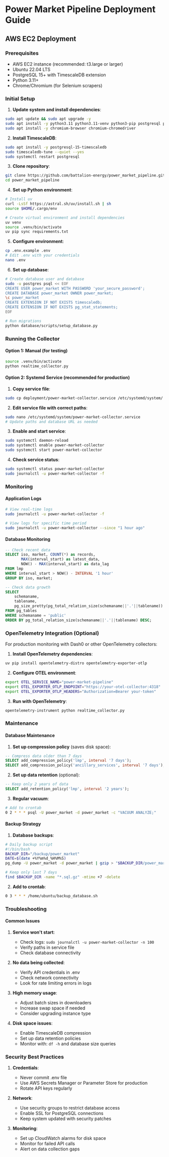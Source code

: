 # Power Market Pipeline Deployment Guide

## AWS EC2 Deployment

### Prerequisites

- AWS EC2 instance (recommended: t3.large or larger)
- Ubuntu 22.04 LTS
- PostgreSQL 15+ with TimescaleDB extension
- Python 3.11+
- Chrome/Chromium (for Selenium scrapers)

### Initial Setup

1. **Update system and install dependencies**:
```bash
sudo apt update && sudo apt upgrade -y
sudo apt install -y python3.11 python3.11-venv python3-pip postgresql postgresql-contrib
sudo apt install -y chromium-browser chromium-chromedriver
```

2. **Install TimescaleDB**:
```bash
sudo apt install -y postgresql-15-timescaledb
sudo timescaledb-tune --quiet --yes
sudo systemctl restart postgresql
```

3. **Clone repository**:
```bash
git clone https://github.com/battalion-energy/power_market_pipeline.git
cd power_market_pipeline
```

4. **Set up Python environment**:
```bash
# Install uv
curl -LsSf https://astral.sh/uv/install.sh | sh
source $HOME/.cargo/env

# Create virtual environment and install dependencies
uv venv
source .venv/bin/activate
uv pip sync requirements.txt
```

5. **Configure environment**:
```bash
cp .env.example .env
# Edit .env with your credentials
nano .env
```

6. **Set up database**:
```bash
# Create database user and database
sudo -u postgres psql << EOF
CREATE USER power_market WITH PASSWORD 'your_secure_password';
CREATE DATABASE power_market OWNER power_market;
\c power_market
CREATE EXTENSION IF NOT EXISTS timescaledb;
CREATE EXTENSION IF NOT EXISTS pg_stat_statements;
EOF

# Run migrations
python database/scripts/setup_database.py
```

### Running the Collector

#### Option 1: Manual (for testing)
```bash
source .venv/bin/activate
python realtime_collector.py
```

#### Option 2: Systemd Service (recommended for production)

1. **Copy service file**:
```bash
sudo cp deployment/power-market-collector.service /etc/systemd/system/
```

2. **Edit service file with correct paths**:
```bash
sudo nano /etc/systemd/system/power-market-collector.service
# Update paths and database URL as needed
```

3. **Enable and start service**:
```bash
sudo systemctl daemon-reload
sudo systemctl enable power-market-collector
sudo systemctl start power-market-collector
```

4. **Check service status**:
```bash
sudo systemctl status power-market-collector
sudo journalctl -u power-market-collector -f
```

### Monitoring

#### Application Logs
```bash
# View real-time logs
sudo journalctl -u power-market-collector -f

# View logs for specific time period
sudo journalctl -u power-market-collector --since "1 hour ago"
```

#### Database Monitoring
```sql
-- Check recent data
SELECT iso, market, COUNT(*) as records, 
       MAX(interval_start) as latest_data,
       NOW() - MAX(interval_start) as data_lag
FROM lmp 
WHERE interval_start > NOW() - INTERVAL '1 hour'
GROUP BY iso, market;

-- Check data growth
SELECT 
    schemaname,
    tablename,
    pg_size_pretty(pg_total_relation_size(schemaname||'.'||tablename)) AS size
FROM pg_tables 
WHERE schemaname = 'public'
ORDER BY pg_total_relation_size(schemaname||'.'||tablename) DESC;
```

### OpenTelemetry Integration (Optional)

For production monitoring with Dash0 or other OpenTelemetry collectors:

1. **Install OpenTelemetry dependencies**:
```bash
uv pip install opentelemetry-distro opentelemetry-exporter-otlp
```

2. **Configure OTEL environment**:
```bash
export OTEL_SERVICE_NAME="power-market-pipeline"
export OTEL_EXPORTER_OTLP_ENDPOINT="https://your-otel-collector:4318"
export OTEL_EXPORTER_OTLP_HEADERS="Authorization=Bearer your-token"
```

3. **Run with OpenTelemetry**:
```bash
opentelemetry-instrument python realtime_collector.py
```

### Maintenance

#### Database Maintenance

1. **Set up compression policy** (saves disk space):
```sql
-- Compress data older than 7 days
SELECT add_compression_policy('lmp', interval '7 days');
SELECT add_compression_policy('ancillary_services', interval '7 days');
```

2. **Set up data retention** (optional):
```sql
-- Keep only 2 years of data
SELECT add_retention_policy('lmp', interval '2 years');
```

3. **Regular vacuum**:
```bash
# Add to crontab
0 2 * * * psql -U power_market -d power_market -c "VACUUM ANALYZE;"
```

#### Backup Strategy

1. **Database backups**:
```bash
# Daily backup script
#!/bin/bash
BACKUP_DIR="/backup/power_market"
DATE=$(date +%Y%m%d_%H%M%S)
pg_dump -U power_market -d power_market | gzip > "$BACKUP_DIR/power_market_$DATE.sql.gz"

# Keep only last 7 days
find $BACKUP_DIR -name "*.sql.gz" -mtime +7 -delete
```

2. **Add to crontab**:
```bash
0 3 * * * /home/ubuntu/backup_database.sh
```

### Troubleshooting

#### Common Issues

1. **Service won't start**:
   - Check logs: `sudo journalctl -u power-market-collector -n 100`
   - Verify paths in service file
   - Check database connectivity

2. **No data being collected**:
   - Verify API credentials in .env
   - Check network connectivity
   - Look for rate limiting errors in logs

3. **High memory usage**:
   - Adjust batch sizes in downloaders
   - Increase swap space if needed
   - Consider upgrading instance type

4. **Disk space issues**:
   - Enable TimescaleDB compression
   - Set up data retention policies
   - Monitor with: `df -h` and database size queries

### Security Best Practices

1. **Credentials**:
   - Never commit .env file
   - Use AWS Secrets Manager or Parameter Store for production
   - Rotate API keys regularly

2. **Network**:
   - Use security groups to restrict database access
   - Enable SSL for PostgreSQL connections
   - Keep system updated with security patches

3. **Monitoring**:
   - Set up CloudWatch alarms for disk space
   - Monitor for failed API calls
   - Alert on data collection gaps